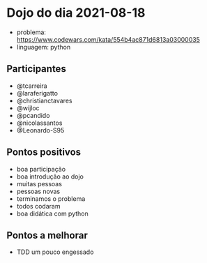 # Dojo do dia 2021-08-18

- problema: https://www.codewars.com/kata/554b4ac871d6813a03000035
- linguagem: python


## Participantes

- @tcarreira
- @laraferigatto
- @christianctavares
- @wijloc
- @pcandido
- @nicolassantos
- @Leonardo-S95


## Pontos positivos

- boa participação
- boa introdução ao dojo
- muitas pessoas
- pessoas novas
- terminamos o problema
- todos codaram
- boa didática com python


## Pontos a melhorar

- TDD um pouco engessado